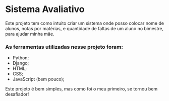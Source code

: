 # Sistema Avaliativo

Este projeto tem como intuito criar um sistema onde posso colocar nome de alunos, notas por matérias, e quantidade de faltas de um aluno no bimestre, para ajudar minha mãe.

### As ferramentas utilizadas nesse projeto foram:
* Python;
* Django;
* HTML;
* CSS;
* JavaScript (bem pouco);

Este projeto é bem simples, mas como foi o meu primeiro, se tornou bem desafiador! 
